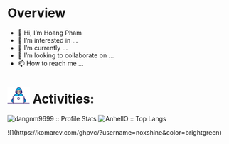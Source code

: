 # Overview
- 👋 Hi, I’m Hoang Pham
- 👀 I’m interested in ... 
- 🌱 I’m currently ...
- 💞️ I’m looking to collaborate on ...
- 📫 How to reach me ...

<!---
Noxshine/Noxshine is a ✨ special ✨ repository because its `README.md` (this file) appears on your GitHub profile.
You can click the Preview link to take a look at your changes.
--->

# <img src="https://raw.githubusercontent.com/dev-akshat/archive/main/images/gifs/others/dev_boy.gif" width="50"> Activities:

<p>
  <img height="180em" width="50%" src="https://github-readme-stats.vercel.app/api?username=noxshine&show_icons=true&theme=synthwave" alt="dangnm9699 :: Profile Stats" />
  <img height="180em" width="49%" styles="align: right" src="https://github-readme-stats.vercel.app/api/top-langs/?username=noxshine&langs_count=10&theme=tokyonight&layout=compact" alt="AnhellO :: Top Langs" />
</p>
![](https://komarev.com/ghpvc/?username=noxshine&color=brightgreen)
